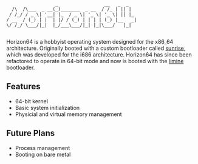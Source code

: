 ```
                  _                 __   _  _   
  /\  /\___  _ __(_)_______  _ __  / /_ | || |  
 / /_/ / _ \| '__| |_  / _ \| '_ \| '_ \| || |_ 
/ __  / (_) | |  | |/ / (_) | | | | (_) |__   _|
\/ /_/ \___/|_|  |_/___\___/|_| |_|\___/   |_|  
                                                
```

Horizon64 is a hobbyist operating system designed for the x86_64 architecture. Originally booted with a custom bootloader called [sunrise](https://github.com/zbostock56/sunrise), which was developed for the i686 architecture. Horizon64 has since been refactored to operate in 64-bit mode and now is booted with the [limine](https://github.com/limine-bootloader/limine) bootloader.

## Features

- 64-bit kernel
- Basic system initialization
- Physicial and virtual memory management

## Future Plans

- Process management
- Booting on bare metal
